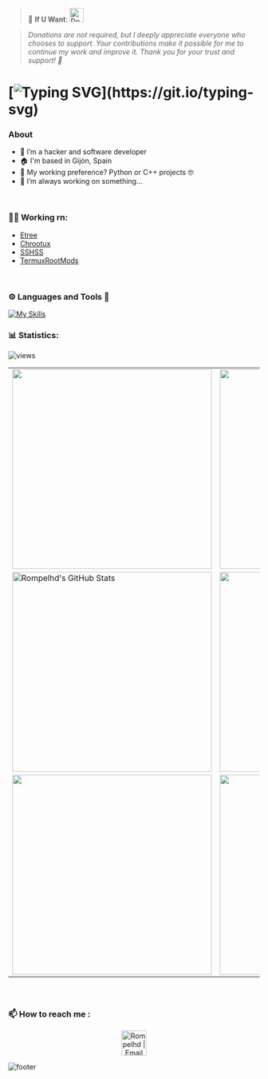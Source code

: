 
> 💖 **If U Want**: [<img src="https://img.shields.io/badge/💰%20Donate-PayPal-blue.svg?logo=paypal" alt="Donate with PayPal" height="28"/>](https://www.paypal.me/RompelhdYT)

> *Donations are not required, but I deeply appreciate everyone who chooses to support. Your contributions make it possible for me to continue my work and improve it. Thank you for your trust and support! 🙏*

# [![Typing SVG](https://readme-typing-svg.herokuapp.com?font=HackNerdFont&weight=500&size=40&duration=3000&pause=700&color=0BF700&vCenter=true&random=false&width=1000&height=40&lines=Hello%2C+welcome.+Are+you+rompelhd%3F;Authentication+failed%2C+user+unidentified.;Initiating+port+scanning+...;nmap+-Pn+-sV+-p+1-1024+%24goal+%3E+%2Flog+2%3E%261;Fatal+error%2C+this+issue+will+be+reported.)](https://git.io/typing-svg)

### <b>About</b>
- 🦾 I’m a hacker and software developer
- 🏠 I'm based in Gijón, Spain
- 🤔 My working preference? Python or C++ projects 🤓
- 🤖 I’m always working on something...

<br/>

### <b>👨‍💻 Working rn:</b>
- [Etree](https://github.com/rompelhd/Etree)
- [Chrootux](https://github.com/rompelhd/Chrootux)
- [SSHSS](https://github.com/rompelhd/SSHSS)
- [TermuxRootMods](https://github.com/rompelhd/TermuxRootMods)

<br/>

### <b>⚙️ Languages and Tools 🧰</b>

[![My Skills](https://skillicons.dev/icons?i=py,lua,c,cpp,bash,bootstrap,django,flask,docker,github,linux,md,vim,neovim,vscode,raspberrypi,&theme=dark&perline=8)](https://skillicons.dev)

### <b>📊 Statistics:</b>

![views](https://komarev.com/ghpvc/?username=rompelhd&style=flat-square)

<table>
  <tr>
    <td>
      <img src="https://github-readme-stats.vercel.app/api?username=rompelhd&count_private=true&show_icons=true&theme=dark&hide_border=true&border_radius=50" width="400" />
    </td>
    <td>
      <img src="https://github-readme-stats.vercel.app/api/top-langs/?username=rompelhd&layout=compact&theme=dark&hide_border=true&border_radius=50" width="400" />
    </td>
  </tr>
  <tr>
    <td>
      <img src="https://github-readme-streak-stats.herokuapp.com/?user=Rompelhd&theme=dark&hide_border=true&border_radius=50" alt="Rompelhd's GitHub Stats" width="400" />
    </td>
    <td>
      <img src="http://github-profile-summary-cards.vercel.app/api/cards/productive-time?username=rompelhd&theme=dark&utcOffset=8&hide_border=true&border_radius=50" width="400" />
    </td>
  </tr>
  <tr>
    <td>
      <img src="https://github-readme-stats.vercel.app/api/pin/?username=rompelhd&repo=TermuxRootMods&theme=dark&hide_border=true&border_radius=50" width="400" />
    </td>
    <td>
      <img src="https://github-readme-stats.vercel.app/api/pin/?username=rompelhd&repo=Chrootux&theme=dark&hide_border=true&border_radius=50" width="400" />
    </td>
  </tr>
</table>

### <br> <br> <b>📫 How to reach me :</b>

<p align="center">
    <a href="mailto:rompelxd@gmail.com">
        <img alt="Rompelhd | Email" width="50px" height="50px" src="https://upload.wikimedia.org/wikipedia/commons/7/7e/Gmail_icon_%282020%29.svg" />
    </a>
</p>

![footer](https://capsule-render.vercel.app/api?type=waving&color=gradient&customColorList=1&height=90&section=footer)
